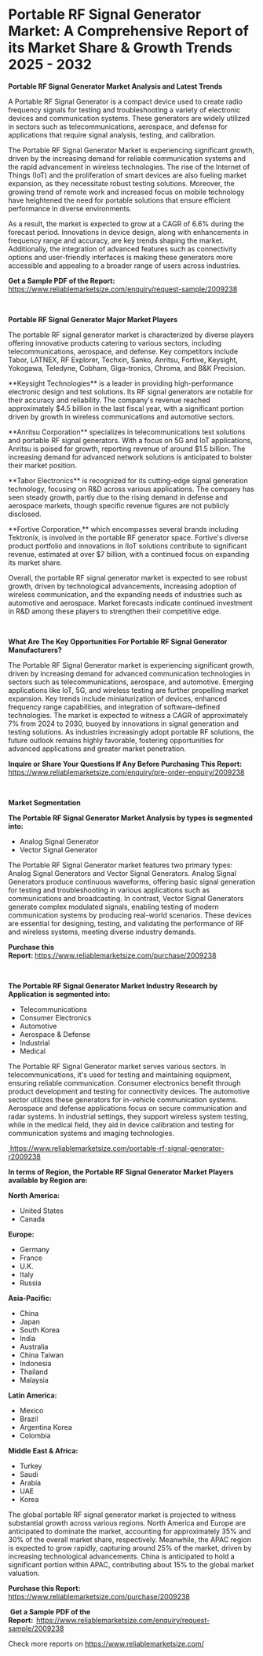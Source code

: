 <p><h1>Portable RF Signal Generator Market: A Comprehensive Report of its Market Share & Growth Trends 2025 - 2032</h1></p><p><strong>Portable RF Signal Generator Market Analysis and Latest Trends</strong></p>
<p><p>A Portable RF Signal Generator is a compact device used to create radio frequency signals for testing and troubleshooting a variety of electronic devices and communication systems. These generators are widely utilized in sectors such as telecommunications, aerospace, and defense for applications that require signal analysis, testing, and calibration.</p><p>The Portable RF Signal Generator Market is experiencing significant growth, driven by the increasing demand for reliable communication systems and the rapid advancement in wireless technologies. The rise of the Internet of Things (IoT) and the proliferation of smart devices are also fueling market expansion, as they necessitate robust testing solutions. Moreover, the growing trend of remote work and increased focus on mobile technology have heightened the need for portable solutions that ensure efficient performance in diverse environments.</p><p>As a result, the market is expected to grow at a CAGR of 6.6% during the forecast period. Innovations in device design, along with enhancements in frequency range and accuracy, are key trends shaping the market. Additionally, the integration of advanced features such as connectivity options and user-friendly interfaces is making these generators more accessible and appealing to a broader range of users across industries.</p></p>
<p><strong>Get a Sample PDF of the Report:&nbsp;</strong> <a href="https://www.reliablemarketsize.com/enquiry/request-sample/2009238?utm_campaign=1998&utm_medium=2&utm_source=Github&utm_content=ia&utm_term=20022025&utm_id=portable-rf-signal-generator">https://www.reliablemarketsize.com/enquiry/request-sample/2009238</a></p>
<p>&nbsp;</p>
<p><strong>Portable RF Signal Generator Major Market Players</strong></p>
<p><p>The portable RF signal generator market is characterized by diverse players offering innovative products catering to various sectors, including telecommunications, aerospace, and defense. Key competitors include Tabor, LATNEX, RF Explorer, Techxin, Sanko, Anritsu, Fortive, Keysight, Yokogawa, Teledyne, Cobham, Giga-tronics, Chroma, and B&K Precision.</p><p>**Keysight Technologies** is a leader in providing high-performance electronic design and test solutions. Its RF signal generators are notable for their accuracy and reliability. The company's revenue reached approximately $4.5 billion in the last fiscal year, with a significant portion driven by growth in wireless communications and automotive sectors.</p><p>**Anritsu Corporation** specializes in telecommunications test solutions and portable RF signal generators. With a focus on 5G and IoT applications, Anritsu is poised for growth, reporting revenue of around $1.5 billion. The increasing demand for advanced network solutions is anticipated to bolster their market position.</p><p>**Tabor Electronics** is recognized for its cutting-edge signal generation technology, focusing on R&D across various applications. The company has seen steady growth, partly due to the rising demand in defense and aerospace markets, though specific revenue figures are not publicly disclosed.</p><p>**Fortive Corporation,** which encompasses several brands including Tektronix, is involved in the portable RF generator space. Fortive's diverse product portfolio and innovations in IIoT solutions contribute to significant revenue, estimated at over $7 billion, with a continued focus on expanding its market share.</p><p>Overall, the portable RF signal generator market is expected to see robust growth, driven by technological advancements, increasing adoption of wireless communication, and the expanding needs of industries such as automotive and aerospace. Market forecasts indicate continued investment in R&D among these players to strengthen their competitive edge.</p></p>
<p>&nbsp;</p>
<p><strong>What Are The Key Opportunities For Portable RF Signal Generator Manufacturers?</strong></p>
<p><p>The Portable RF Signal Generator market is experiencing significant growth, driven by increasing demand for advanced communication technologies in sectors such as telecommunications, aerospace, and automotive. Emerging applications like IoT, 5G, and wireless testing are further propelling market expansion. Key trends include miniaturization of devices, enhanced frequency range capabilities, and integration of software-defined technologies. The market is expected to witness a CAGR of approximately 7% from 2024 to 2030, buoyed by innovations in signal generation and testing solutions. As industries increasingly adopt portable RF solutions, the future outlook remains highly favorable, fostering opportunities for advanced applications and greater market penetration.</p></p>
<p><strong>Inquire or Share Your Questions If Any Before Purchasing This Report:</strong> <a href="https://www.reliablemarketsize.com/enquiry/pre-order-enquiry/2009238?utm_campaign=1998&utm_medium=2&utm_source=Github&utm_content=ia&utm_term=20022025&utm_id=portable-rf-signal-generator">https://www.reliablemarketsize.com/enquiry/pre-order-enquiry/2009238</a></p>
<p>&nbsp;</p>
<p><strong>Market Segmentation</strong></p>
<p><strong>The Portable RF Signal Generator Market Analysis by types is segmented into:</strong></p>
<p><ul><li>Analog Signal Generator</li><li>Vector Signal Generator</li></ul></p>
<p><p>The Portable RF Signal Generator market features two primary types: Analog Signal Generators and Vector Signal Generators. Analog Signal Generators produce continuous waveforms, offering basic signal generation for testing and troubleshooting in various applications such as communications and broadcasting. In contrast, Vector Signal Generators generate complex modulated signals, enabling testing of modern communication systems by producing real-world scenarios. These devices are essential for designing, testing, and validating the performance of RF and wireless systems, meeting diverse industry demands.</p></p>
<p><strong>Purchase this Report:&nbsp;</strong><a href="https://www.reliablemarketsize.com/purchase/2009238?utm_campaign=1998&utm_medium=2&utm_source=Github&utm_content=ia&utm_term=20022025&utm_id=portable-rf-signal-generator">https://www.reliablemarketsize.com/purchase/2009238</a></p>
<p>&nbsp;</p>
<p><strong>The Portable RF Signal Generator Market Industry Research by Application is segmented into:</strong></p>
<p><ul><li>Telecommunications</li><li>Consumer Electronics</li><li>Automotive</li><li>Aerospace & Defense</li><li>Industrial</li><li>Medical</li></ul></p>
<p><p>The Portable RF Signal Generator market serves various sectors. In telecommunications, it's used for testing and maintaining equipment, ensuring reliable communication. Consumer electronics benefit through product development and testing for connectivity devices. The automotive sector utilizes these generators for in-vehicle communication systems. Aerospace and defense applications focus on secure communication and radar systems. In industrial settings, they support wireless system testing, while in the medical field, they aid in device calibration and testing for communication systems and imaging technologies.</p></p>
<p><a href="https://www.reliablemarketsize.com/portable-rf-signal-generator-r2009238?utm_campaign=1998&utm_medium=2&utm_source=Github&utm_content=ia&utm_term=20022025&utm_id=portable-rf-signal-generator">&nbsp;https://www.reliablemarketsize.com/portable-rf-signal-generator-r2009238</a></p>
<p><strong>In terms of Region, the Portable RF Signal Generator Market Players available by Region are:</strong></p>
<p>
    <p> <strong> North America: </strong>
        <ul>
            <li>United States</li>
            <li>Canada</li>
        </ul>
        </p> 
    <p> <strong> Europe: </strong>
        <ul>
            <li>Germany</li>
            <li>France</li>
            <li>U.K.</li>
            <li>Italy</li>
            <li>Russia</li>
        </ul>
        </p> 
    <p> <strong> Asia-Pacific: </strong>
        <ul>
            <li>China</li>
            <li>Japan</li>
            <li>South Korea</li>
            <li>India</li>
            <li>Australia</li>
            <li>China Taiwan</li>
            <li>Indonesia</li>
            <li>Thailand</li>
            <li>Malaysia</li>
        </ul>
        </p> 
    <p> <strong> Latin America: </strong>
        <ul>
            <li>Mexico</li>
            <li>Brazil</li>
            <li>Argentina Korea</li>
            <li>Colombia</li>
        </ul>
        </p> 
    <p> <strong> Middle East & Africa: </strong>
        <ul>
            <li>Turkey</li>
            <li>Saudi</li>
            <li>Arabia</li>
            <li>UAE</li>
            <li>Korea</li>
        </ul>
    </p>
    </p>
<p><p>The global portable RF signal generator market is projected to witness substantial growth across various regions. North America and Europe are anticipated to dominate the market, accounting for approximately 35% and 30% of the overall market share, respectively. Meanwhile, the APAC region is expected to grow rapidly, capturing around 25% of the market, driven by increasing technological advancements. China is anticipated to hold a significant portion within APAC, contributing about 15% to the global market valuation.</p></p>
<p><strong>Purchase this Report: </strong><a href="https://www.reliablemarketsize.com/purchase/2009238?utm_campaign=1998&utm_medium=2&utm_source=Github&utm_content=ia&utm_term=20022025&utm_id=portable-rf-signal-generator">https://www.reliablemarketsize.com/purchase/2009238</a></p>
<p>&nbsp;<strong>Get a Sample PDF of the Report:&nbsp;&nbsp;</strong><a href="https://www.reliablemarketsize.com/enquiry/request-sample/2009238?utm_campaign=1998&utm_medium=2&utm_source=Github&utm_content=ia&utm_term=20022025&utm_id=portable-rf-signal-generator">https://www.reliablemarketsize.com/enquiry/request-sample/2009238</a></p>
<p><strong></strong></p>
<p>Check more reports on <a href="https://www.reliablemarketsize.com/?utm_campaign=1998&utm_medium=2&utm_source=Github&utm_content=ia&utm_term=20022025&utm_id=portable-rf-signal-generator">https://www.reliablemarketsize.com/</a></p>
